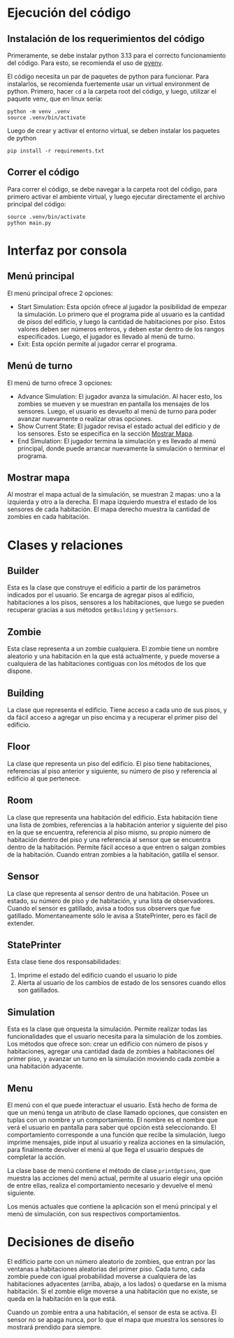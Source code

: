 # Ejecución del código
## Instalación de los requerimientos del código

Primeramente, se debe instalar python 3.13 para el correcto funcionamiento del código. Para esto, se recomienda el uso de [pyenv](https://github.com/pyenv/pyenv).

El código necesita un par de paquetes de python para funcionar. Para instalarlos, se recomienda fuertemente usar un virtual environment de python. Primero, hacer `cd` a la carpeta root del código, y luego, utilizar el paquete venv, que en linux sería:

```
python -m venv .venv
source .venv/bin/activate
```

Luego de crear y activar el entorno virtual, se deben instalar los paquetes de python
```
pip install -r requirements.txt
```

## Correr el código
Para correr el código, se debe navegar a la carpeta root del código, para primero activar el ambiente virtual, y luego ejecutar directamente el archivo principal del código:

```
source .venv/bin/activate
python main.py
```

# Interfaz por consola

## Menú principal

El menú principal ofrece 2 opciones:
* Start Simulation: Esta opción ofrece al jugador la posibilidad de empezar la simulación. Lo primero que el programa pide al usuario es la cantidad de pisos del edificio, y luego la cantidad de habitaciones por piso. Estos valores deben ser números enteros, y deben estar dentro de los rangos especificados. Luego, el jugador es llevado al menú de turno.
* Exit: Esta opción permite al jugador cerrar el programa.

## Menú de turno
El menú de turno ofrece 3 opciones:
* Advance Simulation: El jugador avanza la simulación. Al hacer esto, los zombies se mueven y se muestran en pantalla los mensajes de los sensores. Luego, el usuario es devuelto al menú de turno para poder avanzar nuevamente o realizar otras opciones.
* Show Current State: El jugador revisa el estado actual del edificio y de los sensores. Esto se especifica en la sección [Mostrar Mapa](#mostrar-mapa).
* End Simulation: El jugador termina la simulación y es llevado al menú principal, donde puede arrancar nuevamente la simulación o terminar el programa.

## Mostrar mapa

Al mostrar el mapa actual de la simulación, se muestran 2 mapas: uno a la izquierda y otro a la derecha. El mapa izquierdo muestra el estado de los sensores de cada habitación. El mapa derecho muestra la cantidad de zombies en cada habitación.


# Clases y relaciones

## Builder
Esta es la clase que construye el edificio a partir de los parámetros indicados por el usuario. Se encarga de agregar pisos al edificio, habitaciones a los pisos, sensores a los habitaciones, que luego se pueden recuperar gracias a sus métodos `getBuilding` y `getSensors`.

## Zombie
Esta clase representa a un zombie cualquiera. El zombie tiene un nombre aleatorio y una habitación en la que está actualmente, y puede moverse a cualquiera de las habitaciones contiguas con los métodos de los que dispone.

## Building
La clase que representa el edificio. Tiene acceso a cada uno de sus pisos, y da fácil acceso a agregar un piso encima y a recuperar el primer piso del edificio.

## Floor
La clase que representa un piso del edificio. El piso tiene habitaciones, referencias al piso anterior y siguiente, su número de piso y referencia al edificio al que pertenece.

## Room
La clase que representa una habitación del edificio. Esta habitación tiene una lista de zombies, referencias a la habitación anterior y siguiente del piso en la que se encuentra, referencia al piso mismo, su propio número de habitación dentro del piso y una referencia al sensor que se encuentra dentro de la habitación. Permite fácil acceso a que entren o salgan zombies de la habitación. Cuando entran zombies a la habitación, gatilla el sensor.

## Sensor
La clase que representa al sensor dentro de una habitación. Posee un estado, su número de piso y de habitación, y una lista de observadores. Cuando el sensor es gatillado, avisa a todos sus observers que fue gatillado. Momentaneamente sólo le avisa a StatePrinter, pero es fácil de extender. 

## StatePrinter
Esta clase tiene dos responsabilidades:
1. Imprime el estado del edificio cuando el usuario lo pide
2. Alerta al usuario de los cambios de estado de los sensores cuando ellos son gatillados.

## Simulation
Esta es la clase que orquesta la simulación. Permite realizar todas las funcionalidades que el usuario necesita para la simulación de los zombies. Los métodos que ofrece son: crear un edificio con número de pisos y habitaciones, agregar una cantidad dada de zombies a habitaciones del primer piso, y avanzar un turno en la simulación moviendo cada zombie a una habitación adyacente.

## Menu
El menú con el que puede interactuar el usuario. Está hecho de forma de que un menú tenga un atributo de clase llamado opciones, que consisten en tuplas con un nombre y un comportamiento. El nombre es el nombre que verá el usuario en pantalla para saber qué opción está seleccionando. El comportamiento corresponde a una función que recibe la simulación, luego imprime mensajes, pide input al usuario y realiza acciones en la simulación, para finalmente devolver el menú al que llega el usuario después de completar la acción.

La clase base de menú contiene el método de clase `printOptions`, que muestra las acciones del menú actual, permite al usuario elegir una opción de entre ellas, realiza el comportamiento necesario y devuelve el menú siguiente.

Los menús actuales que contiene la aplicación son el menú principal y el menú de simulación, con sus respectivos comportamientos.

# Decisiones de diseño
El edificio parte con un número aleatorio de zombies, que entran por las ventanas a habitaciones aleatorias del primer piso. Cada turno, cada zombie puede con igual probabilidad moverse a cualquiera de las habitaciones adyacentes (arriba, abajo, a los lados) o quedarse en la misma habitación. Si el zombie elige moverse a una habitación que no existe, se queda en la habitación en la que está.

Cuando un zombie entra a una habitación, el sensor de esta se activa. El sensor no se apaga nunca, por lo que el mapa que muestra los sensores lo mostrará prendido para siempre.
